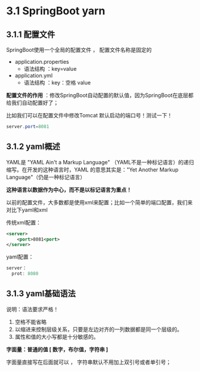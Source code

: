 # 3.1 SpringBoot yarn

## 3.1.1 配置文件

SpringBoot使用一个全局的配置文件 ， 配置文件名称是固定的

- application.properties
    - 语法结构 ：key=value
- application.yml
    - 语法结构 ：key：空格 value

__配置文件的作用__ ：修改SpringBoot自动配置的默认值，因为SpringBoot在底层都给我们自动配置好了；

比如我们可以在配置文件中修改Tomcat 默认启动的端口号！测试一下！

```java
server.port=8081
```

## 3.1.2 yaml概述

YAML是 "YAML Ain't a Markup Language" （YAML不是一种标记语言）的递归缩写。在开发的这种语言时，YAML 的意思其实是："Yet Another Markup Language"（仍是一种标记语言）

__这种语言以数据作为中心，而不是以标记语言为重点！__

以前的配置文件，大多数都是使用xml来配置；比如一个简单的端口配置，我们来对比下yaml和xml

传统xml配置：

```xml
<server>
    <port>8081<port>
</server>
```

yaml配置：

```java
server：
  prot: 8080
```

## 3.1.3 yaml基础语法

说明：语法要求严格！

1. 空格不能省略
2. 以缩进来控制层级关系，只要是左边对齐的一列数据都是同一个层级的。
3. 属性和值的大小写都是十分敏感的。

__字面量：普通的值  [ 数字，布尔值，字符串  ]__

字面量直接写在后面就可以 ， 字符串默认不用加上双引号或者单引号；